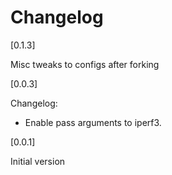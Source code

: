 # Changelog

[0.1.3]

Misc tweaks to configs after forking

[0.0.3]

Changelog:

- Enable pass arguments to iperf3.

[0.0.1]

Initial version
